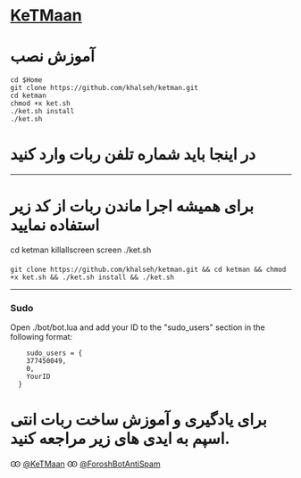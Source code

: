 # [KeTMaan](https://github.com/khalseh)

#  آموزش نصب 
```
cd $Home
git clone https://github.com/khalseh/ketman.git
cd ketman
chmod +x ket.sh
./ket.sh install
./ket.sh
```
# در اینجا باید شماره تلفن ربات وارد کنید 
* * *

#  برای همیشه اجرا ماندن ربات از کد زیر استفاده نمایید

cd ketman
killallscreen
screen ./ket.sh
####
```
git clone https://github.com/khalseh/ketman.git && cd ketman && chmod +x ket.sh && ./ket.sh install && ./ket.sh
```
* * *


### Sudo

Open ./bot/bot.lua and add your ID to the "sudo_users" section in the following format:
```
    sudo_users = {
    377450049,
    0,
    YourID
  }
  ```
 # برای یادگیری و آموزش ساخت ربات انتی اسپم به ایدی های زیر مراجعه کنید.
Ꙭ	[@KeTMaan](https://t.me/KeTMaan)
Ꙭ	[@ForoshBotAntiSpam](https://t.me/ForoshBotAntiSpam)


